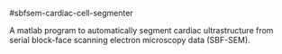 #sbfsem-cardiac-cell-segmenter

A matlab program to automatically segment cardiac ultrastructure from serial block-face scanning electron microscopy data (SBF-SEM).
